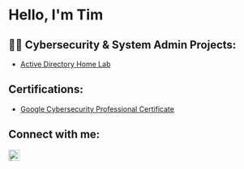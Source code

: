 <h1>Hello, I'm Tim

<h2>👨‍💻 Cybersecurity & System Admin Projects:</h2>

  - [Active Directory Home Lab]([https://github.com/])

<h2> Certifications:</h2>

  - [Google Cybersecurity Professional Certificate](https://www.credly.com/badges/2260f4d6-720a-4759-84bb-2c124b9598f8/public_url)




<h2> Connect with me:</h2>


[<img align="left" alt="  | LinkedIn" width="22px" src="https://cdn.jsdelivr.net/npm/simple-icons@v3/icons/linkedin.svg" />][linkedin]

[linkedin]: https://www.linkedin.com/in/timothy-sturgis

